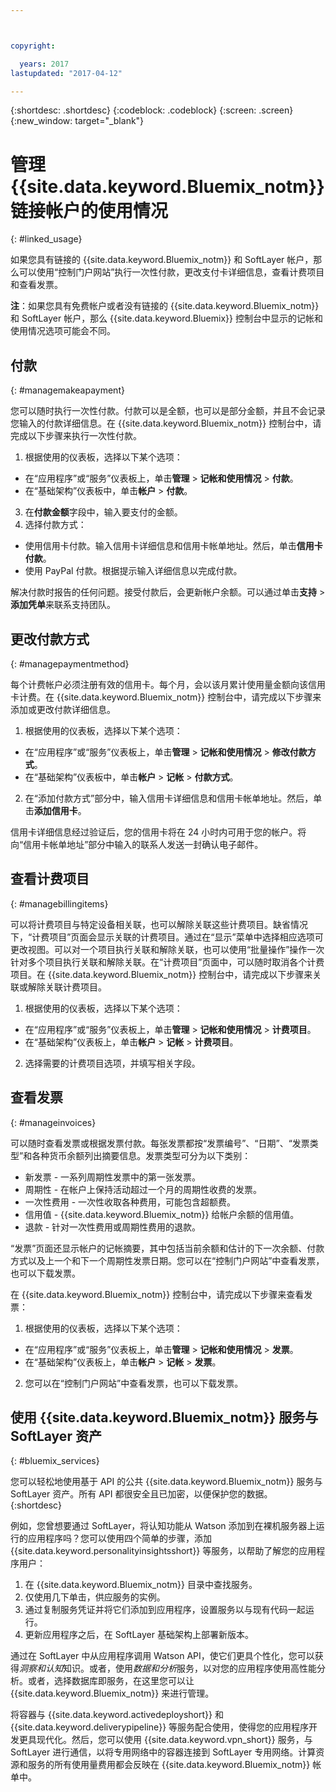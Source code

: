 ```yaml
---



copyright:

  years: 2017
lastupdated: "2017-04-12"

---
```


{:shortdesc: .shortdesc}
{:codeblock: .codeblock}
{:screen: .screen}
{:new_window: target="_blank"}

# 管理 {{site.data.keyword.Bluemix_notm}} 链接帐户的使用情况 
{: #linked_usage}

如果您具有链接的 {{site.data.keyword.Bluemix_notm}} 和 SoftLayer 帐户，那么可以使用“控制门户网站”执行一次性付款，更改支付卡详细信息，查看计费项目和查看发票。

**注**：如果您具有免费帐户或者没有链接的 {{site.data.keyword.Bluemix_notm}} 和 SoftLayer 帐户，那么 {{site.data.keyword.Bluemix}} 控制台中显示的记帐和使用情况选项可能会不同。

## 付款
{: #managemakeapayment}

您可以随时执行一次性付款。付款可以是全额，也可以是部分金额，并且不会记录您输入的付款详细信息。在 {{site.data.keyword.Bluemix_notm}} 控制台中，请完成以下步骤来执行一次性付款。

1. 根据使用的仪表板，选择以下某个选项：   
 * 在“应用程序”或“服务”仪表板上，单击**管理** &gt; **记帐和使用情况** &gt; **付款**。  
 * 在“基础架构”仪表板中，单击**帐户** &gt; **付款**。
3. 在**付款金额**字段中，输入要支付的金额。
4. 选择付款方式：
 * 使用信用卡付款。输入信用卡详细信息和信用卡帐单地址。然后，单击**信用卡付款**。 
 * 使用 PayPal 付款。根据提示输入详细信息以完成付款。 

解决付款时报告的任何问题。接受付款后，会更新帐户余额。可以通过单击**支持** &gt; **添加凭单**来联系支持团队。

## 更改付款方式
{: #managepaymentmethod}

每个计费帐户必须注册有效的信用卡。每个月，会以该月累计使用量金额向该信用卡计费。在 {{site.data.keyword.Bluemix_notm}} 控制台中，请完成以下步骤来添加或更改付款详细信息。 

1. 根据使用的仪表板，选择以下某个选项：  
 * 在“应用程序”或“服务”仪表板上，单击**管理** &gt; **记帐和使用情况** &gt; **修改付款方式**。  
 * 在“基础架构”仪表板中，单击**帐户** &gt; **记帐** &gt; **付款方式**。
2. 在“添加付款方式”部分中，输入信用卡详细信息和信用卡帐单地址。然后，单击**添加信用卡**。 

信用卡详细信息经过验证后，您的信用卡将在 24 小时内可用于您的帐户。将向“信用卡帐单地址”部分中输入的联系人发送一封确认电子邮件。

## 查看计费项目
{: #managebillingitems}

可以将计费项目与特定设备相关联，也可以解除关联这些计费项目。缺省情况下，“计费项目”页面会显示关联的计费项目。通过在“显示”菜单中选择相应选项可更改视图。可以对一个项目执行关联和解除关联，也可以使用“批量操作”操作一次针对多个项目执行关联和解除关联。在“计费项目”页面中，可以随时取消各个计费项目。在 {{site.data.keyword.Bluemix_notm}} 控制台中，请完成以下步骤来关联或解除关联计费项目。

1. 根据使用的仪表板，选择以下某个选项：   
 * 在“应用程序”或“服务”仪表板上，单击**管理** &gt; **记帐和使用情况** &gt; **计费项目**。  
 * 在“基础架构”仪表板上，单击**帐户** &gt; **记帐** &gt; **计费项目**。
2. 选择需要的计费项目选项，并填写相关字段。 

## 查看发票
{: #manageinvoices}

可以随时查看发票或根据发票付款。每张发票都按“发票编号”、“日期”、“发票类型”和各种货币余额列出摘要信息。发票类型可分为以下类别：


 *  新发票 - 一系列周期性发票中的第一张发票。
 *  周期性 - 在帐户上保持活动超过一个月的周期性收费的发票。
 *  一次性费用 - 一次性收取各种费用，可能包含超额费。
 *  信用值 - {{site.data.keyword.Bluemix_notm}} 给帐户余额的信用值。
 *  退款 - 针对一次性费用或周期性费用的退款。

“发票”页面还显示帐户的记帐摘要，其中包括当前余额和估计的下一次余额、付款方式以及上一个和下一个周期性发票日期。您可以在“控制门户网站”中查看发票，也可以下载发票。 

在 {{site.data.keyword.Bluemix_notm}} 控制台中，请完成以下步骤来查看发票：

1. 根据使用的仪表板，选择以下某个选项：  
 * 在“应用程序”或“服务”仪表板上，单击**管理** &gt; **记帐和使用情况** &gt; **发票**。  
 * 在“基础架构”仪表板上，单击**帐户** &gt; **记帐** &gt; **发票**。
2. 您可以在“控制门户网站”中查看发票，也可以下载发票。 

## 使用 {{site.data.keyword.Bluemix_notm}} 服务与 SoftLayer 资产
{: #bluemix_services}

您可以轻松地使用基于 API 的公共 {{site.data.keyword.Bluemix_notm}} 服务与 SoftLayer 资产。所有 API 都很安全且已加密，以便保护您的数据。
{:shortdesc}

例如，您曾想要通过 SoftLayer，将认知功能从 Watson 添加到在裸机服务器上运行的应用程序吗？您可以使用四个简单的步骤，添加 {{site.data.keyword.personalityinsightsshort}} 等服务，以帮助了解您的应用程序用户：

1. 在 {{site.data.keyword.Bluemix_notm}} 目录中查找服务。
2. 仅使用几下单击，供应服务的实例。
3. 通过复制服务凭证并将它们添加到应用程序，设置服务以与现有代码一起运行。
4. 更新应用程序之后，在 SoftLayer 基础架构上部署新版本。

通过在 SoftLayer 中从应用程序调用 Watson API，使它们更具个性化，您可以获得*洞察和认知*知识。或者，使用*数据和分析*服务，以对您的应用程序使用高性能分析。或者，选择数据库即服务，在这里您可以让 {{site.data.keyword.Bluemix_notm}} 来进行管理。

将容器与 {{site.data.keyword.activedeployshort}} 和 {{site.data.keyword.deliverypipeline}} 等服务配合使用，使得您的应用程序开发更具现代化。然后，您可以使用 {{site.data.keyword.vpn_short}} 服务，与 SoftLayer 进行通信，以将专用网络中的容器连接到 SoftLayer 专用网络。计算资源和服务的所有使用量费用都会反映在 {{site.data.keyword.Bluemix_notm}} 帐单中。
